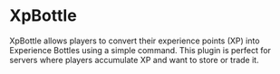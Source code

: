 # XpBottle
XpBottle allows players to convert their experience points (XP) into Experience Bottles using a simple command. This plugin is perfect for servers where players accumulate XP and want to store or trade it.

